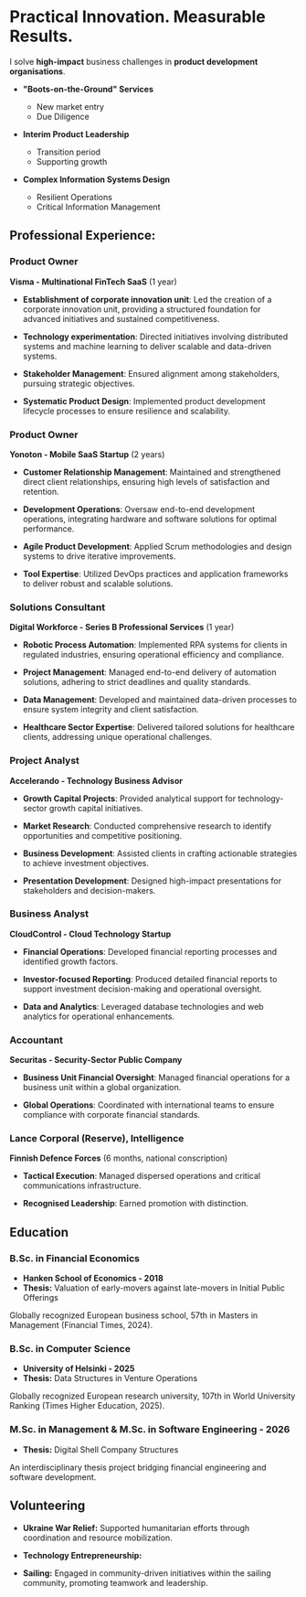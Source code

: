 # Practical Innovation. Measurable Results. 

I solve **high-impact** business challenges in **product development organisations**.

- **"Boots-on-the-Ground" Services**
  - New market entry
  - Due Diligence

- **Interim Product Leadership**
  - Transition period
  - Supporting growth

- **Complex Information Systems Design**
  - Resilient Operations
  - Critical Information Management

## Professional Experience:

### Product Owner  
**Visma - Multinational FinTech SaaS** (1 year) 

- **Establishment of corporate innovation unit**: Led the creation of a corporate innovation unit, providing a structured foundation for advanced initiatives and sustained competitiveness.
  
- **Technology experimentation**: Directed initiatives involving distributed systems and machine learning to deliver scalable and data-driven systems.

- **Stakeholder Management**: Ensured alignment among stakeholders, pursuing strategic objectives.  

- **Systematic Product Design**: Implemented product development lifecycle processes to ensure resilience and scalability.


### Product Owner  
**Yonoton - Mobile SaaS Startup** (2 years)  

- **Customer Relationship Management**: Maintained and strengthened direct client relationships, ensuring high levels of satisfaction and retention.  

- **Development Operations**: Oversaw end-to-end development operations, integrating hardware and software solutions for optimal performance.  
  
- **Agile Product Development**: Applied Scrum methodologies and design systems to drive iterative improvements.  

- **Tool Expertise**: Utilized DevOps practices and application frameworks to deliver robust and scalable solutions.


### Solutions Consultant  
**Digital Workforce - Series B Professional Services** (1 year)  

- **Robotic Process Automation**: Implemented RPA systems for clients in regulated industries, ensuring operational efficiency and compliance.
  
- **Project Management**: Managed end-to-end delivery of automation solutions, adhering to strict deadlines and quality standards.  

- **Data Management**: Developed and maintained data-driven processes to ensure system integrity and client satisfaction.  

- **Healthcare Sector Expertise**: Delivered tailored solutions for healthcare clients, addressing unique operational challenges.


### Project Analyst  
**Accelerando - Technology Business Advisor**  

- **Growth Capital Projects**: Provided analytical support for technology-sector growth capital initiatives.

- **Market Research**: Conducted comprehensive research to identify opportunities and competitive positioning.  

- **Business Development**: Assisted clients in crafting actionable strategies to achieve investment objectives.  

- **Presentation Development**: Designed high-impact presentations for stakeholders and decision-makers.


### Business Analyst  
**CloudControl - Cloud Technology Startup**  

- **Financial Operations**: Developed financial reporting processes and identified growth factors.  

- **Investor-focused Reporting**: Produced detailed financial reports to support investment decision-making and operational oversight.  

- **Data and Analytics**: Leveraged database technologies and web analytics for operational enhancements.  


### Accountant  
**Securitas - Security-Sector Public Company**

- **Business Unit Financial Oversight**: Managed financial operations for a business unit within a global organization.  

- **Global Operations**: Coordinated with international teams to ensure compliance with corporate financial standards.  


### Lance Corporal (Reserve), Intelligence  
**Finnish Defence Forces** (6 months, national conscription) 

- **Tactical Execution**: Managed dispersed operations and critical communications infrastructure.
 
- **Recognised Leadership**: Earned promotion with distinction.


## Education

### B.Sc. in Financial Economics  
- **Hanken School of Economics - 2018**
- **Thesis:** Valuation of early-movers against late-movers in Initial Public Offerings

Globally recognized European business school, 57th in Masters in Management (Financial Times, 2024).

### B.Sc. in Computer Science 
- **University of Helsinki - 2025** 
- **Thesis:**  Data Structures in Venture Operations

Globally recognized European research university, 107th in World University Ranking (Times Higher Education, 2025).    

### M.Sc. in Management & M.Sc. in Software Engineering - 2026  
- **Thesis:** Digital Shell Company Structures

An interdisciplinary thesis project bridging financial engineering and software development.


## Volunteering  

- **Ukraine War Relief:** Supported humanitarian efforts through coordination and resource mobilization.
 
- **Technology Entrepreneurship:** 

- **Sailing:** Engaged in community-driven initiatives within the sailing community, promoting teamwork and leadership.  
